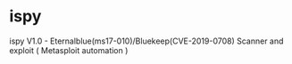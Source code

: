 # ispy
ispy V1.0 - Eternalblue(ms17-010)/Bluekeep(CVE-2019-0708) Scanner and exploit ( Metasploit automation )
